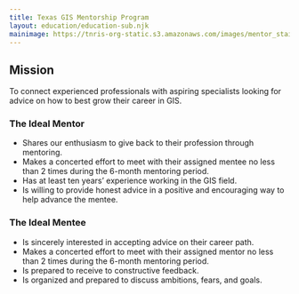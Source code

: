 ```yaml
---
title: Texas GIS Mentorship Program
layout: education/education-sub.njk
mainimage: https://tnris-org-static.s3.amazonaws.com/images/mentor_stairs.jpg
---
```


## Mission
To connect experienced professionals with aspiring specialists looking for advice on how to best grow their career in GIS. 

### The Ideal Mentor
- Shares our enthusiasm to give back to their profession through mentoring.
- Makes a concerted effort to meet with their assigned mentee no less than 2 times during the 6-month mentoring period.
- Has at least ten years’ experience working in the GIS field.
- Is willing to provide honest advice in a positive and encouraging way to help advance the mentee.

### The Ideal Mentee 
- Is sincerely interested in accepting advice on their career path.
- Makes a concerted effort to meet with their assigned mentor no less than 2 times during the 6-month mentoring period.
- Is prepared to receive to constructive feedback.
- Is organized and prepared to discuss ambitions, fears, and goals.


